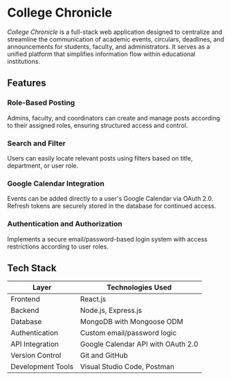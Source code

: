 # College Chronicle

*College Chronicle* is a full-stack web application designed to centralize and streamline the communication of academic events, circulars, deadlines, and announcements for students, faculty, and administrators. It serves as a unified platform that simplifies information flow within educational institutions.

## Features

### Role-Based Posting  
Admins, faculty, and coordinators can create and manage posts according to their assigned roles, ensuring structured access and control.

### Search and Filter  
Users can easily locate relevant posts using filters based on title, department, or user role.

### Google Calendar Integration  
Events can be added directly to a user's Google Calendar via OAuth 2.0. Refresh tokens are securely stored in the database for continued access.

### Authentication and Authorization  
Implements a secure email/password-based login system with access restrictions according to user roles.

## Tech Stack

| Layer              | Technologies Used                            |
|--------------------|-----------------------------------------------|
| Frontend           | React.js            |
| Backend            | Node.js, Express.js                           |
| Database           | MongoDB with Mongoose ODM                     |
| Authentication     | Custom email/password logic                   |
| API Integration    | Google Calendar API with OAuth 2.0            |
| Version Control    | Git and GitHub                                |
| Development Tools  | Visual Studio Code, Postman                   |
